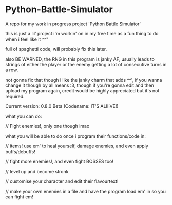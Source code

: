 # Python-Battle-Simulator
A repo for my work in progress project 'Python Battle Simulator'

this is just a lil' project i'm workin' on in my free time as a fun thing to do when i feel like it ^^"

full of spaghetti code, will probably fix this later.

also BE WARNED, the RNG in this program is janky AF, usually leads to strings of either the player or the enemy getting a lot of consecutive turns in a row.

not gonna fix that though i like the janky charm that adds ^^', if you wanna change it though by all means :3, though if you're gonna edit and then upload
my program again, credit would be highly appreciated but it's not required.

Current version: 0.8.0 Beta (Codename: IT'S ALIIIVE!)

what you can do:

// Fight enemies!, only one though lmao

what you will be able to do once i program their functions/code in:

// items! use em' to heal yourself, damage enemies, and even apply buffs/debuffs!

// fight more enemies!, and even fight BOSSES too!

// level up and become stronk

// customise your character and edit their flavourtext!

// make your own enemies in a file and have the program load em' in so you can fight em!

